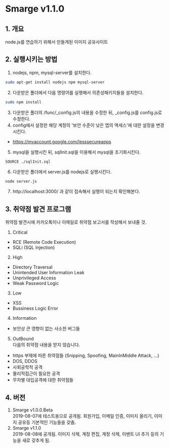 Smarge v1.1.0
==
## 1. 개요
node.js를 연습하기 위해서 만들게된 이미지 공유사이트

## 2. 실행시키는 방법
1. nodejs, npm, mysql-server를 설치한다.
~~~bash
sudo apt-get install nodejs npm mysql-server
~~~
2. 다운받은 폴더에서 다음 명령어를 실행해서 의존성패키지들을 설치한다.
~~~bash
sudo npm install
~~~
3. 다운받은 폴더의 /func/_config.js의 내용을 수정한 뒤, _config.js를 config.js로 수정한다.
4. config에서 설정한 해당 계정의 '보안 수준이 낮은 앱의 액세스'에 대한 설정을 변경시킨다.
- https://myaccount.google.com/lesssecureapps 
5. mysql을 실행시킨 뒤, sqlInit.sql을 이용해서 mysql을 초기화시킨다.
~~~mysql
SOURCE ./sqlInit.sql
~~~
6. 다운받은 폴더에서 server.js를 nodejs로 실행시킨다.
~~~bash
node server.js
~~~
7. http://localhost:3000/ 과 같이 접속해서 실행이 되는지 확인해본다.

## 3. 취약점 발견 프로그램
취약점 발견시에 카카오톡이나 이메일로 취약점 보고서를 작성해서 보내줄 것.
1. Critical  
- RCE (Remote Code Execution)
- SQLi (SQL Injection)

2. High
- Directory Traversal
- Unintended User Information Leak
- Unprivileged Access
- Weak Password Logic

3. Low
- XSS
- Bussiness Logic Error

4. Information
- 보안상 큰 영향이 없는 사소한 버그들

5. OutBound  
다음의 취약점 내용을 받지 않습니다.
- https 부재에 따른 취약점들 (Snipping, Spoofing, MainInMiddle Attack, ...)
- DOS, DDOS
- 사회공학적 공격
- 물리적접근이 필요한 공격
- 무차별 대입공격에 대한 취약점들

## 4. 버전
1. Smarge v1.0.0.Beta  
2019-08-07에 테스트용으로 공개됨. 회원가입, 이메일 인증, 이미지 올리기, 이미지 공유등 기본적인 기능들을 갖춤.
2. Smarge v1.1.0  
2019-08-08에 공개됨. 이미지 삭제, 계정 편집, 계정 삭제, 이벤트 UI 추가 등의 기능을 새로 갖추게 됨.

